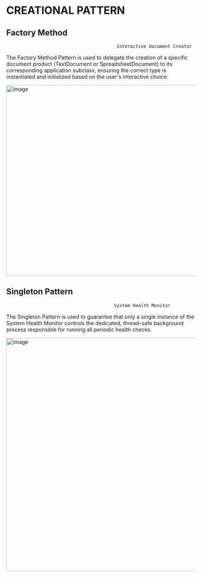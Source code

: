 # CREATIONAL PATTERN

## Factory Method

                                             Interactive Document Creator
                                             
The Factory Method Pattern is used to delegate the creation of a specific document product (TextDocument or SpreadsheetDocument) to its corresponding application subclass, ensuring the correct type is instantiated and initialized based on the user's interactive choice.       

<img width="677" height="508" alt="image" src="https://github.com/user-attachments/assets/768e2758-dee4-4e2c-afda-9826f294d917" />


## Singleton Pattern

                                            System Health Monitor
                                            
The Singleton Pattern is used to guarantee that only a single instance of the System Health Monitor controls the dedicated, thread-safe background process responsible for running all periodic health checks.

<img width="656" height="620" alt="image" src="https://github.com/user-attachments/assets/466f63f6-8b47-4632-b23d-7d227e3c596c" />
